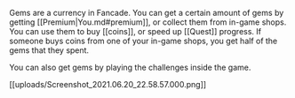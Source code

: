 Gems are a currency in Fancade. You can get a certain amount of gems by getting [[Premium|You.md#premium]], or collect them from in-game shops. You can use them to buy [[coins]], or speed up [[Quest]] progress. If someone buys coins from one of your in-game shops, you get half of the gems that they spent.

You can also get gems by playing the challenges inside the game.

[[uploads/Screenshot_2021.06.20_22.58.57.000.png]]